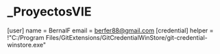 _ProyectosVIE
=============
[user]
	name = BernalF
	email = berfer88@gmail.com
[credential]
	helper = !\"C:/Program Files/GitExtensions/GitCredentialWinStore/git-credential-winstore.exe\"
